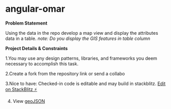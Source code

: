 # angular-omar
**Problem Statement**

Using the data in the repo develop a map view and display the attributes data in a table. 
*note: Do you display the GIS features in table column*


**Project Details & Constraints**

1.You may use any design patterns, libraries, and frameworks you deem necessary to accomplish this task.

2.Create a fork from the repository link or send a collabo

3.Nice to have: Checked-in code is editable and may build in stackblitz. [Edit on StackBlitz ⚡️](https://stackblitz.com/edit/angular-pyj3sf)

4. View [geoJSON](https://geojson.tools)




